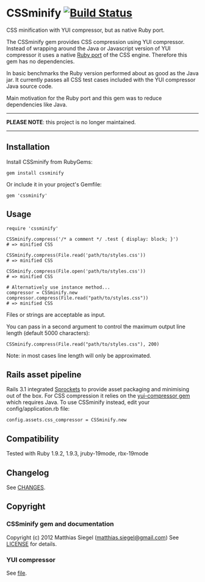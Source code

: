 # CSSminify [![Build Status](https://secure.travis-ci.org/matthiassiegel/cssminify.png)](http://travis-ci.org/matthiassiegel/cssminify)

CSS minification with YUI compressor, but as native Ruby port.

The CSSminify gem provides CSS compression using YUI compressor. Instead of wrapping around the Java or Javascript version of YUI compressor it uses a native [Ruby port](https://github.com/matthiassiegel/cssmin) of the CSS engine. Therefore this gem has no dependencies.

In basic benchmarks the Ruby version performed about as good as the Java jar. It currently passes all CSS test cases included with the YUI compressor Java source code.

Main motivation for the Ruby port and this gem was to reduce dependencies like Java.

---

**PLEASE NOTE**: this project is no longer maintained.

---

## Installation
Install CSSminify from RubyGems:

    gem install cssminify

Or include it in your project's Gemfile:

    gem 'cssminify'

## Usage

    require 'cssminify'
    
    CSSminify.compress('/* a comment */ .test { display: block; }')
    # => minified CSS
    
    CSSminify.compress(File.read('path/to/styles.css'))
    # => minified CSS
    
    CSSminify.compress(File.open('path/to/styles.css'))
    # => minified CSS
    
    # Alternatively use instance method...
    compressor = CSSminify.new
    compressor.compress(File.read("path/to/styles.css"))
    # => minified CSS

Files or strings are acceptable as input.

You can pass in a second argument to control the maximum output line length (default 5000 characters):

    CSSminify.compress(File.read("path/to/styles.css"), 200)

Note: in most cases line length will only be approximated.

## Rails asset pipeline
Rails 3.1 integrated [Sprockets](https://github.com/sstephenson/sprockets) to provide asset packaging and minimising out of the box. For CSS compression it relies on the [yui-compressor gem](https://github.com/sstephenson/ruby-yui-compressor) which requires Java. To use CSSminify instead, edit your config/application.rb file:

    config.assets.css_compressor = CSSminify.new

## Compatibility
Tested with Ruby 1.9.2, 1.9.3, jruby-19mode, rbx-19mode

## Changelog
See [CHANGES](https://github.com/matthiassiegel/cssminify/blob/master/CHANGES.md).

## Copyright

### CSSminify gem and documentation
Copyright (c) 2012 Matthias Siegel (matthias.siegel@gmail.com)
See [LICENSE](https://github.com/matthiassiegel/cssminify/blob/master/LICENSE.md) for details.

### YUI compressor
See [file](https://github.com/matthiassiegel/cssminify/blob/master/lib/cssminify/cssmin.rb).
